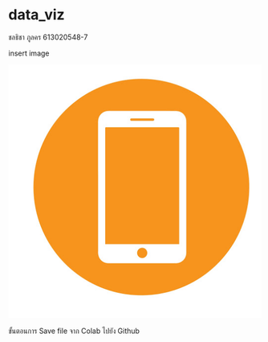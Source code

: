 # data_viz
ชลธิชา ภูลคร 613020548-7

insert image

![unnamed](unnamed.jpg)


ขั้นตอนการ Save file จาก Colab ไปยัง Github
